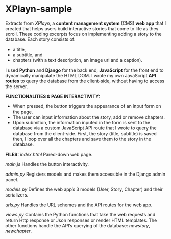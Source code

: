 # XPlayn-sample

Extracts from *XPlayn*, a **content management system** (CMS) **web app** that I created that helps users build interactive stories that come to life as they scroll. These coding excerpts focus on implementing adding a story to the database. Each story consists of: 
- a title, 
- a subtitle, and 
- chapters (with a text description, an image url and a caption).

I used **Python** and **Django** for the back end, **JavaScript** for the front end to dynamically manipulate the HTML DOM. I wrote my own JavaScript **API routes** to query the database from the client-side, without having to access the server. 

**FUNCTIONALITIES & PAGE INTERACTIVITY:**
- When pressed, the button triggers the appearance of an input form on the page. 
- The user can input information about the story, add or remove chapters.
- Upon submition, the information inputed in the form is sent to the database via a custom JavaScript API route that I wrote to query the database from the client-side. First, the story (title, subtitle) is saved then, I loop over all the chapters and save them to the story in the database.

**FILES:**
*index.html*
Pared-down web page.

*main.js*
Handles the button interactivity.

*admin.py*
Registers models and makes them accessible in the Django admin panel.

*models.py*
Defines the web app’s 3 models (User, Story, Chapter) and their serializers.

*urls.py*
Handles the URL schemes and the API routes for the web app.

*views.py*
Contains the Python functions that take the web requests and return Http response or Json responses or render HTML templates. The other functions handle the API’s querying of the database: *newstory*, *newchapter*.
